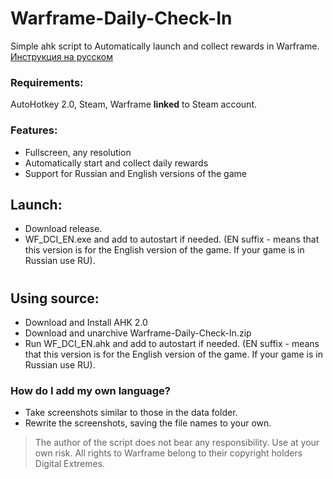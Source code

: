 # Warframe-Daily-Check-In 
Simple ahk script to Automatically launch and collect rewards in Warframe. [Инструкция на русском](https://github.com/MotiasNotMe/Warframe-Daily-Check-In/blob/main/%D0%9F%D1%80%D0%BE%D1%87%D1%82%D0%B8%D0%9C%D0%B5%D0%BD%D1%8F.md)

### Requirements:
AutoHotkey 2.0, Steam, Warframe __linked__ to Steam account.

### Features:
- Fullscreen, any resolution
- Automatically start and collect daily rewards
- Support for Russian and English versions of the game

## Launch:
- Download release.
- WF_DCI_EN.exe and add to autostart if needed. (EN suffix - means that this version is for the English version of the game. If your game is in Russian use RU).
#
## Using source:
- Download and Install AHK 2.0
- Download and unarchive Warframe-Daily-Check-In.zip
- Run WF_DCI_EN.ahk and add to autostart if needed. (EN suffix - means that this version is for the English version of the game. If your game is in Russian use RU).

### How do I add my own language?
- Take screenshots similar to those in the data folder.
- Rewrite the screenshots, saving the file names to your own.

> The author of the script does not bear any responsibility. Use at your own risk.
All rights to Warframe belong to their copyright holders Digital Extremes.
